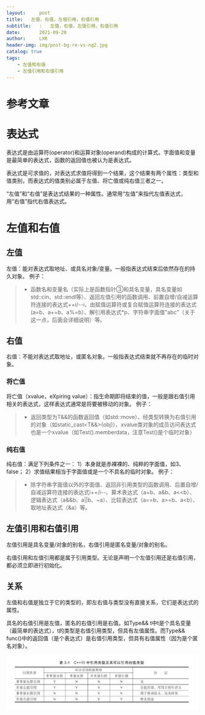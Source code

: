 ```yaml
---
layout:     post
title:   左值，右值，左值引用，右值引用
subtitle:   :   左值，右值，左值引用，右值引用
date:       2021-09-20
author:     LXR
header-img: img/post-bg-re-vs-ng2.jpg
catalog: true
tags:
    - 左值和右值
    - 左值引用和右值引用
---
```


# 参考文章
[]()

# 表达式
表达式是由运算符(operator)和运算对象(operand)构成的计算式。字面值和变量是最简单的表达式，函数的返回值也被认为是表达式。

表达式是可求值的，对表达式求值将得到一个结果，这个结果有两个属性：类型和值类别，而表达式的值类别必属于左值、将亡值或纯右值三者之一。

“左值”和“右值”是表达式结果的一种属性。通常用“左值”来指代左值表达式，用“右值”指代右值表达式。

# 左值和右值

## 左值
左值：能对表达式取地址、或具名对象/变量。一般指表达式结束后依然存在的持久对象。
例子：
>* 函数名和变量名（实际上是函数指针③和具名变量，具名变量如std::cin、std::endl等）、返回左值引用的函数调用、前置自增/自减运算符连接的表达式++i/--i、由赋值运算符或复合赋值运算符连接的表达式(a=b、a+=b、a%=b）、解引用表达式*p、字符串字面值"abc"（关于这一点，后面会详细说明）等。

## 右值
右值：不能对表达式取地址，或匿名对象。一般指表达式结束就不再存在的临时对象。

### 将亡值
将亡值（xvalue，eXpiring value）：指生命期即将结束的值，一般是跟右值引用相关的表达式，这样表达式通常是将要被移动的对象。
例子：
>* 返回类型为T&&的函数返回值（如std::move）、经类型转换为右值引用的对象（如static_cast<T&&>(obj)）、xvalue类对象的成员访问表达式也是一个xvalue（如Test().memberdata，注意Test()是个临时对象）

### 纯右值
纯右值：满足下列条件之一：
     1）本身就是赤裸裸的、纯粹的字面值，如3、false；
     2）求值结果相当于字面值或是一个不具名的临时对象。
例子：
>* 除字符串字面值以外的字面值、返回非引用类型的函数调用、后置自增/自减运算符连接的表达式i++/i--、算术表达式（a+b、a&b、a<<b）、逻辑表达式（a&&b、a||b、~a）、比较表达式（a==b、a>=b、a<b）、取地址表达式（&a）等。

## 左值引用和右值引用
左值引用是具名变量/对象的别名，右值引用是匿名变量/对象的别名。

右值引用和左值引用都是属于引用类型。无论是声明一个左值引用还是右值引用，都必须立即进行初始化。

## 关系
左值和右值是独立于它的类型的，即左右值与类型没有直接关系，它们是表达式的属性。

具名的右值引用是左值，匿名的右值引用是右值。如Type&& t中t是个具名变量（最简单的表达式），t的类型是右值引用类型，但具有左值属性。而Type&& func()中的返回值（是个表达式）是右值引用类型，但具有右值属性（因为是个匿名对象）。

![ralationship](/img/lvalue_and_rvalue_1.jpg)






